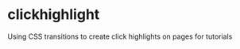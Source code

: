 clickhighlight
==============

Using CSS transitions to create click highlights on pages for tutorials